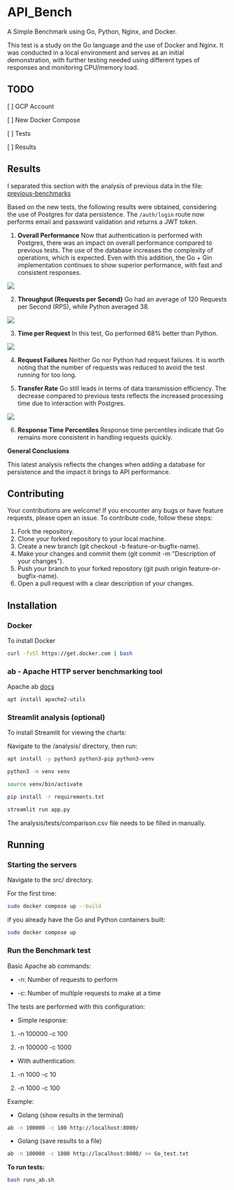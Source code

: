 # API_Bench
A Simple Benchmark using Go, Python, Nginx, and Docker.

This test is a study on the Go language and the use of Docker and Nginx. It was conducted in a local environment and serves as an initial demonstration, with further testing needed using different types of responses and monitoring CPU/memory load.


## TODO

[ ] GCP Account

[ ] New Docker Compose

[ ] Tests

[ ] Results


## Results

I separated this section with the analysis of previous data in the file: [previous-benchmarks](previous-benchmarks.md)

Based on the new tests, the following results were obtained, considering the use of Postgres for data persistence. The `/auth/login` route now performs email and password validation and returns a JWT token.


1. **Overall Performance**
Now that authentication is performed with Postgres, there was an impact on overall performance compared to previous tests. The use of the database increases the complexity of operations, which is expected. Even with this addition, the Go + Gin implementation continues to show superior performance, with fast and consistent responses.


![](analysis/imgs/auth/time_taken.png)


2. **Throughput (Requests per Second)**
Go had an average of 120 Requests per Second (RPS), while Python averaged 38.

![](analysis/imgs/auth/rps.png)


3. **Time per Request**
In this test, Go performed 68% better than Python.

![](analysis/imgs/auth/time_p_r.png)


4. **Request Failures**
Neither Go nor Python had request failures. It is worth noting that the number of requests was reduced to avoid the test running for too long.


5. **Transfer Rate**
Go still leads in terms of data transmission efficiency. The decrease compared to previous tests reflects the increased processing time due to interaction with Postgres.

![](analysis/imgs/auth/transfer_rate.png)


6. **Response Time Percentiles**
Response time percentiles indicate that Go remains more consistent in handling requests quickly.

**General Conclusions**

This latest analysis reflects the changes when adding a database for persistence and the impact it brings to API performance.


## Contributing

Your contributions are welcome! If you encounter any bugs or have feature requests, please open an issue. To contribute code, follow these steps:

1. Fork the repository.
2. Clone your forked repository to your local machine.
3. Create a new branch (git checkout -b feature-or-bugfix-name).
4. Make your changes and commit them (git commit -m "Description of your changes").
5. Push your branch to your forked repository (git push origin feature-or-bugfix-name).
6. Open a pull request with a clear description of your changes.

## Installation

### Docker

To install Docker

```bash
curl -fsSl https://get.docker.com | bash
```

### ab - Apache HTTP server benchmarking tool

Apache ab [docs](https://httpd.apache.org/docs/current/programs/ab.html)

```bash
apt install apache2-utils
```

### Streamlit analysis (optional)

To install Streamlit for viewing the charts:

Navigate to the /analysis/ directory, then run:

```bash
apt install -y python3 python3-pip python3-venv

python3 -m venv venv

source venv/bin/activate

pip install -r requirements.txt

streamlit run app.py
```

The analysis/tests/comparison.csv file needs to be filled in manually.


## Running 

### Starting the servers

Navigate to the src/ directory.

For the first time:
```bash
sudo docker compose up --build
```

if you already have the Go and Python containers built:
```bash
sudo docker compose up
```

### Run the Benchmark test

Basic Apache ab commands:

- -n: Number of requests to perform

- -c: Number of multiple requests to make at a time

The tests are performed with this configuration:

- Simple response:

1. -n 100000 -c 100

2. -n 100000 -c 1000

- With authentication:

1. -n 1000 -c 10

2. -n 1000 -c 100


Example:

- Golang (show results in the terminal)
```bash
ab -n 100000 -c 100 http://localhost:8000/ 
```

- Golang (save results to a file)
```bash
ab -n 100000 -c 1000 http://localhost:8000/ >> Go_test.txt
```

**To run tests:**

```bash
bash runs_ab.sh
```
